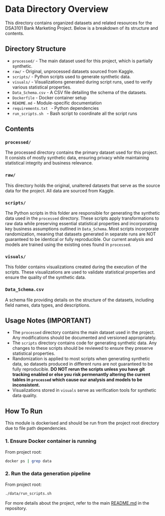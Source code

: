 # Data Directory Overview

This directory contains organized datasets and related resources for the DSA3101 Bank Marketing Project. Below is a breakdown of its structure and contents.

## Directory Structure

- `processed/` - The main dataset used for this project, which is partially synthetic.
- `raw/` - Original, unprocessed datasets sourced from Kaggle.
- `scripts/` - Python scripts used to generate synthetic data.
- `visuals/` - Visualizations generated during script runs, used to verify various statistical properties.
- `Data_Schema.csv` - A CSV file detailing the schema of the datasets.
- `Dockerfile` - Docker container setup
- `README.md` - Module-specific documentation
- `requirements.txt ` - Python dependencies
- `run_scripts.sh `  - Bash script to coordinate all the script runs

## Contents

### `processed/`
The processed directory contains the primary dataset used for this project. It consists of mostly synthetic data, ensuring privacy while maintaining statistical integrity and business relevance.

### `raw/`
This directory holds the original, unaltered datasets that serve as the source data for the project. All data are sourced from Kaggle.

### `scripts/`
The Python scripts in this folder are responsible for generating the synthetic data used in the `processed` directory. These scripts apply transformations to raw data while preserving essential statistical properties and incorporating key business assumptions outlined in `Data_Schema`. Most scripts incorporate randomization, meaning that datasets generated in separate runs are NOT guaranteed to be identical or fully reproducible. Our current analysis and models are trained using the existing ones found in `processed`.

### `visuals/`
This folder contains visualizations created during the execution of the scripts. These visualizations are used to validate statistical properties and ensure the quality of the synthetic data.

### `Data_Schema.csv`
A schema file providing details on the structure of the datasets, including field names, data types, and descriptions.

## Usage Notes (IMPORTANT)

- The `processed` directory contains the main dataset used in the project. Any modifications should be documented and versioned appropriately.
- The `scripts` directory contains code for generating synthetic data. Any changes to these scripts should be reviewed to ensure they preserve statistical properties.
- Randomization is applied to most scripts when generating synthetic data, so datasets produced in different runs are not guaranteed to be fully reproducible. **DO NOT rerun the scripts unless you have git tracking enabled or else you risk permenantly altering the current tables in `processed` which cause our analysis and models to be inconsistent.**
- Visualizations stored in `visuals` serve as verification tools for synthetic data quality.

## How To Run
This module is dockerised and should be run from the project root directory due to file path dependencies.

### 1. Ensure Docker container is running
From project root:
```bash
docker ps | grep data
```

### 2. Run the data generation pipeline
From project root:
```bash
./data/run_scripts.sh
```

For more details about the project, refer to the main [README.md](https://github.com/yjh-jy/dsa3101-bank-marketing-group-1/blob/main/README.md) in the repository.
